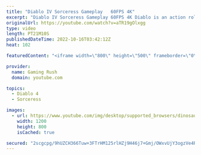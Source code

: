 ```yaml
---
title: "Diablo IV Sorceress Gameplay   60FPS 4K"
excerpt: "Diablo IV Sorceress Gameplay 60FPS 4K Diablo is an action role-playing hack and slash dungeon crawler video game series ..."
originalUrl: https://youtube.com/watch?v=aTR19gOlxgg
type: video
length: PT21M10S
publishedDateTime: 2022-10-16T03:42:12Z
heat: 102

featuredContent: "<iframe width=\"800\" height=\"500\" frameborder=\"0\" src=\"https://www.youtube.com/embed/aTR19gOlxgg\" allow=\"accelerometer; autoplay; encrypted-media; gyroscope; picture-in-picture\" allowfullscreen></iframe>"

provider:
  name: Gaming Rush
  domain: youtube.com

topics:
  - Diablo 4
  - Sorceress

images:
  - url: https://www.youtube.com/img/desktop/supported_browsers/dinosaur.png
    width: 1200
    height: 800
    isCached: true

secured: "2scgcpg/9hUZCH366Tuw+3FTrHM125rlHZj9H46j7+Gmj/OWxvUjY3ogzVe4RLHsNyb2jTpzrcvAZpRP27k2h5IxzSHpe9R+4QMNT7rNoV+RD0T1UWyLswKgK+Cg6gO8GCgB96vp52aHYdmS2zx1zCVLr2oWE2+oBsO/odFkegDD49EfPJGkFm7M5SB/Ewf+7R1KKmUUvrEOO30pCL0t2f2Uru9GJial2Fw7G8i3OE4GUW9ZbUnzUeOoT8dKSfU+JYjFhqNr0WDFPsnvZ1vbXiN+OtF9xPwqRJYsyFVHaCBKwoNY9xv12HGwsW1WJdvrKNwPJDGrtwyUQrgkrNHfnZ+GiDKCtTxBwjvdTg6VFhcE0Y/SmCSGvPY/XmvfDFwEwruXYytBRU7V4JGBQyRpJbUEsv43i9V1rwTFeJuZFvA=;0FqY6QpsDgDHC6SI7ooBhw=="
---
```


